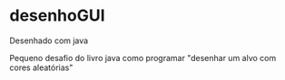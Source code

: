 # desenhoGUI
Desenhado com java

Pequeno desafio do livro java como programar "desenhar um alvo com cores aleatórias"
